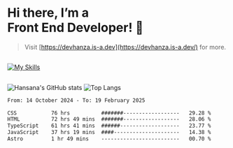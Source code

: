 # Hi there, I’m a<br>Front End Developer! 👋
> Visit [https://devhanza.is-a.dev](https://devhanza.is-a.dev/) for more.

##
[![My Skills](https://skillicons.dev/icons?i=html,css,js,tailwind,sass,bootstrap,ts,angular,nodejs,express,py,wordpress,figma,ps)](https://hansana.is-a.dev)
##
![Hansana's GitHub stats](https://github-readme-stats.vercel.app/api?username=DevHanza\&hide=issues\&show_icons=true&theme=dark)
![Top Langs](https://github-readme-stats.vercel.app/api/top-langs/?username=DevHanza\&layout=compact&theme=dark)

<!--START_SECTION:waka-->

```txt
From: 14 October 2024 - To: 19 February 2025

CSS           76 hrs          #######------------------   29.28 %
HTML          72 hrs 49 mins  #######------------------   28.06 %
TypeScript    61 hrs 41 mins  ######-------------------   23.77 %
JavaScript    37 hrs 19 mins  ####---------------------   14.38 %
Astro         1 hr 49 mins    -------------------------   00.70 %
```

<!--END_SECTION:waka-->

